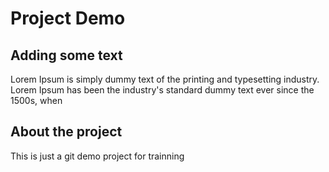 # Project Demo

## Adding some text
Lorem Ipsum is simply dummy text of the printing and
 typesetting industry. Lorem Ipsum has been the industry's 
 standard dummy text ever since the 1500s, when 

## About the project

This is just a git demo project for trainning